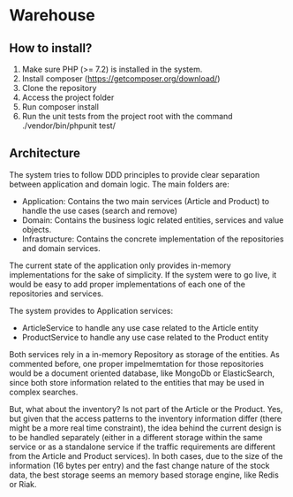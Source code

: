 # Warehouse

## How to install?

1. Make sure PHP (>= 7.2) is installed in the system.
2. Install composer (https://getcomposer.org/download/)
3. Clone the repository
4. Access the project folder 
5. Run composer install
6. Run the unit tests from the project root with the command ./vendor/bin/phpunit test/

## Architecture

The system tries to follow DDD principles to provide clear separation between application and domain logic. The main folders are:
- Application: Contains the two main services (Article and Product) to handle the use cases (search and remove)
- Domain: Contains the business logic related entities, services and value objects.
- Infrastructure: Contains the concrete implementation of the repositories and domain services.

The current state of the application only provides in-memory implementations for the sake of simplicity. If the system were to go live, it would 
be easy to add proper implementations of each one of the repositories and services.

The system provides to Application services:
- ArticleService to handle any use case related to the Article entity
- ProductService to handle any use case related to the Product entity

Both services rely in a in-memory Repository as storage of the entities. As commented before, one proper impelmemtation for those repositories would
be a document oriented database, like MongoDb or ElasticSearch, since both store information related to the entities that may be used in complex 
searches. 

But, what about the inventory? Is not part of the Article or the Product. Yes, but given that the access patterns to the inventory information differ 
(there might be a more real time constraint), the idea behind the current design is to be handled separately (either in a different storage within the 
same service or as a standalone service if the traffic requirements are different from the Article and Product services). In both cases, due to the size
of the information (16 bytes per entry) and the fast change nature of the stock data, the best storage seems an memory based storage engine, like 
Redis or Riak.
